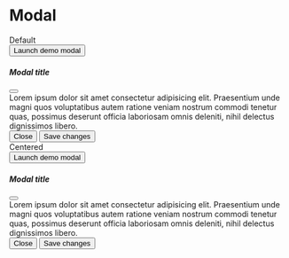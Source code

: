 # Modal

<div class="card card-bordered mb-5" id="default">
  <div class="card-header">
    Default
  </div>
  <div class="card-body">
    <div>
      <!-- Button trigger modal -->
      <button type="button" class="btn btn-primary" data-bs-toggle="modal" data-bs-target="#exampleModal">
        Launch demo modal
      </button>
      <!-- Modal -->
      <div class="modal fade" id="exampleModal" tabindex="-1" aria-labelledby="exampleModalLabel"
        aria-hidden="true">
        <div class="modal-dialog">
          <div class="modal-content">
            <div class="modal-header">
              <h5 class="modal-title" id="exampleModalLabel">Modal title</h5>
              <button type="button" class="btn btn-icon btn-sm btn-text" data-bs-dismiss="modal"
                aria-label="Close">
                <svg xmlns="http://www.w3.org/2000/svg" class="h-6 w-6" fill="none" viewBox="0 0 24 24"
                  stroke="currentColor" stroke-width="2">
                  <path stroke-linecap="round" stroke-linejoin="round" d="M6 18L18 6M6 6l12 12" />
                </svg>
              </button>
            </div>
            <div class="modal-body">
              Lorem ipsum dolor sit amet consectetur adipisicing elit. Praesentium unde magni quos voluptatibus
              autem ratione veniam nostrum commodi tenetur quas, possimus deserunt officia laboriosam omnis
              deleniti, nihil delectus dignissimos libero.
            </div>
            <div class="modal-footer">
              <button type="button" class="btn btn-secondary" data-bs-dismiss="modal">Close</button>
              <button type="button" class="btn btn-primary">Save changes</button>
            </div>
          </div>
        </div>
      </div>
    </div>
  </div>
</div>

<div class="card card-bordered mb-5" id="centered">
  <div class="card-header">
    Centered
  </div>
  <div class="card-body">
    <div>
      <!-- Button trigger modal -->
      <button type="button" class="btn btn-primary" data-bs-toggle="modal" data-bs-target="#exampleModal2">
        Launch demo modal
      </button>
      <!-- Modal -->
      <div class="modal fade" id="exampleModal2" tabindex="-1" aria-labelledby="exampleModal2Label"
        aria-hidden="true">
        <div class="modal-dialog modal-dialog-centered">
          <div class="modal-content">
            <div class="modal-header">
              <h5 class="modal-title" id="exampleModal2Label">Modal title</h5>
              <button type="button" class="btn btn-icon btn-sm btn-text" data-bs-dismiss="modal"
                aria-label="Close">
                <svg xmlns="http://www.w3.org/2000/svg" class="h-6 w-6" fill="none" viewBox="0 0 24 24"
                  stroke="currentColor" stroke-width="2">
                  <path stroke-linecap="round" stroke-linejoin="round" d="M6 18L18 6M6 6l12 12" />
                </svg>
              </button>
            </div>
            <div class="modal-body">
              Lorem ipsum dolor sit amet consectetur adipisicing elit. Praesentium unde magni quos voluptatibus
              autem ratione veniam nostrum commodi tenetur quas, possimus deserunt officia laboriosam omnis
              deleniti, nihil delectus dignissimos libero.
            </div>
            <div class="modal-footer">
              <button type="button" class="btn btn-secondary" data-bs-dismiss="modal">Close</button>
              <button type="button" class="btn btn-primary">Save changes</button>
            </div>
          </div>
        </div>
      </div>
    </div>
  </div>
</div>
